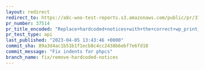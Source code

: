 ```yaml
---
layout: redirect
redirect_to: https://a8c-woo-test-reports.s3.amazonaws.com/public/pr/37514/api/index.html
pr_number: 37514
pr_title_encoded: "Replace+hardcoded+notices+with+the+correct+wp_print_notice+function"
pr_test_type: api
last_published: "2023-04-05 13:43:46 +0000"
commit_sha: 89a3d4ac1b51b1f1ecb8c4cc2438b6ebf7e6fd18
commit_message: "Fix indents for phpcs"
branch_name: fix/remove-hardcoded-notices
---
```

